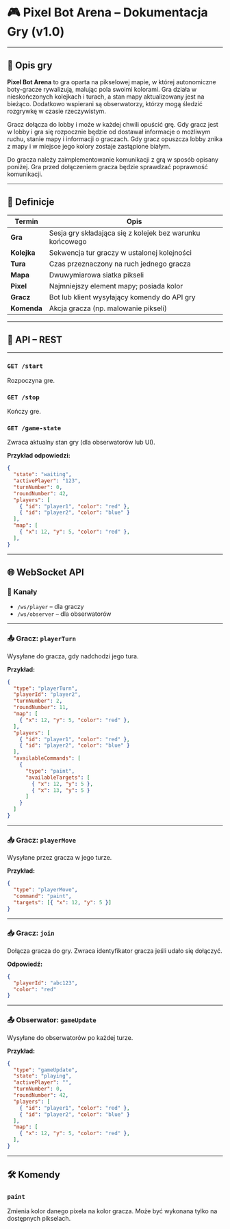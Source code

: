 # 🎮 Pixel Bot Arena – Dokumentacja Gry (v1.0)

---

## 🧩 Opis gry

**Pixel Bot Arena** to gra oparta na pikselowej mapie, w której autonomiczne boty-gracze rywalizują, malując pola swoimi kolorami. Gra działa w nieskończonych kolejkach i turach, a stan mapy aktualizowany jest na bieżąco. Dodatkowo wspierani są obserwatorzy, którzy mogą śledzić rozgrywkę w czasie rzeczywistym.

Gracz dołącza do lobby i może w każdej chwili opuścić grę. Gdy gracz jest w lobby i gra się rozpocznie będzie od
dostawał informacje o możliwym ruchu, stanie mapy i informacji o graczach. Gdy gracz opuszcza lobby znika z mapy i w
miejsce jego kolory zostaje zastąpione białym.

Do gracza należy zaimplementowanie komunikacji z grą w sposób opisany poniżej. Gra przed dołączeniem gracza będzie
sprawdzać poprawność komunikacji. 

---

## 🧠 Definicje

| Termin        | Opis |
|---------------|------|
| **Gra**       | Sesja gry składająca się z kolejek bez warunku końcowego |
| **Kolejka**   | Sekwencja tur graczy w ustalonej kolejności |
| **Tura**      | Czas przeznaczony na ruch jednego gracza |
| **Mapa**      | Dwuwymiarowa siatka pikseli |
| **Pixel**     | Najmniejszy element mapy; posiada kolor |
| **Gracz**     | Bot lub klient wysyłający komendy do API gry |
| **Komenda**   | Akcja gracza (np. malowanie pikseli) |

---

## 📡 API – REST

---
### `GET /start`

Rozpoczyna gre.

### `GET /stop`

Kończy gre.

### `GET /game-state`

Zwraca aktualny stan gry (dla obserwatorów lub UI).

**Przykład odpowiedzi:**

```json
{
  "state": "waiting",
  "activePlayer": "123",
  "turnNumber": 0,
  "roundNumber": 42,
  "players": [
    { "id": "player1", "color": "red" },
    { "id": "player2", "color": "blue" }
  ],
  "map": [
    { "x": 12, "y": 5, "color": "red" },
  ],
}
```

---

## 🌐 WebSocket API

### 🔁 Kanały

* `/ws/player` – dla graczy
* `/ws/observer` – dla obserwatorów

---

### 📤 Gracz: `playerTurn`

Wysyłane do gracza, gdy nadchodzi jego tura.

**Przykład:**

```json
{
  "type": "playerTurn",
  "playerId": "player2",
  "turnNumber": 2,
  "roundNumber": 11,
  "map": [
    { "x": 12, "y": 5, "color": "red" },
  ],
  "players": [
    { "id": "player1", "color": "red" },
    { "id": "player2", "color": "blue" }
  ],
  "availableCommands": [
    { 
      "type": "paint", 
      "availableTargets": [ 
        { "x": 12, "y": 5 },
        { "x": 13, "y": 5 }
      ]
    }
  ]
}
```

---

### 📥 Gracz: `playerMove`

Wysyłane przez gracza w jego turze.

**Przykład:**

```json
{
  "type": "playerMove",
  "command": "paint",
  "targets": [{ "x": 12, "y": 5 }]
}
```

---

### 📥 Gracz: `join`

Dołącza gracza do gry. Zwraca identyfikator gracza jeśli udało się dołączyć.

**Odpowiedź:**
```json
{
  "playerId": "abc123",
  "color": "red"
}
````
---

### 📤 Obserwator: `gameUpdate`

Wysyłane do obserwatorów po każdej turze.

**Przykład:**

```json
{
  "type": "gameUpdate",
  "state": "playing",
  "activePlayer": "",
  "turnNumber": 0,
  "roundNumber": 42,
  "players": [
    { "id": "player1", "color": "red" },
    { "id": "player2", "color": "blue" }
  ],
  "map": [
    { "x": 12, "y": 5, "color": "red" },
  ],
}
```

---

## 🛠 Komendy

### `paint`

Zmienia kolor danego pixela na kolor gracza. Może być wykonana tylko na dostępnych pikselach.
